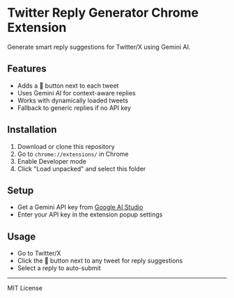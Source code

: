 # Twitter Reply Generator Chrome Extension

Generate smart reply suggestions for Twitter/X using Gemini AI.

## Features
- Adds a 💬 button next to each tweet
- Uses Gemini AI for context-aware replies
- Works with dynamically loaded tweets
- Fallback to generic replies if no API key

## Installation
1. Download or clone this repository
2. Go to `chrome://extensions/` in Chrome
3. Enable Developer mode
4. Click "Load unpacked" and select this folder

## Setup
- Get a Gemini API key from [Google AI Studio](https://makersuite.google.com/app/apikey)
- Enter your API key in the extension popup settings

## Usage
- Go to Twitter/X
- Click the 💬 button next to any tweet for reply suggestions
- Select a reply to auto-submit

---
MIT License